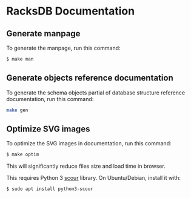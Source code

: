 # RacksDB Documentation

## Generate manpage

To generate the manpage, run this command:

```sh
$ make man
```

## Generate objects reference documentation

To generate the schema objects partial of database structure reference
documentation, run this command:

```sh
make gen
```

## Optimize SVG images

To optimize the SVG images in documentation, run this command:

```sh
$ make optim
```

This will significantly reduce files size and load time in browser.

This requires Python 3 [scour](https://pypi.org/project/scour/) library. On
Ubuntu/Debian, install it with:

```sh
$ sudo apt install python3-scour
```
